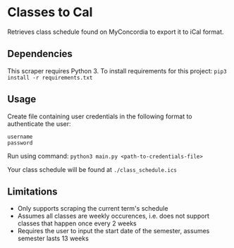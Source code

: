 # Classes to Cal
Retrieves class schedule found on MyConcordia to export it to iCal format.

## Dependencies
This scraper requires Python 3.
To install requirements for this project: `pip3 install -r requirements.txt`

## Usage
Create file containing user credentials in the following format to authenticate the user:
```
username
password
```
Run using command: `python3 main.py <path-to-credentials-file>`

Your class schedule will be found at `./class_schedule.ics`

## Limitations
- Only supports scraping the current term's schedule
- Assumes all classes are weekly occurences, i.e. does not support classes that happen once every 2 weeks
- Requires the user to input the start date of the semester, assumes semester lasts 13 weeks
